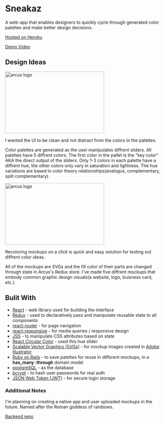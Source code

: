<h1>Sneakaz</h1>

A web-app that enables designers to quickly cycle through generated color palettes and make better design decisions.

[Hosted on Heroku](https://arcus-color-palette.herokuapp.com/PaletteCreator)

[Demo Video](https://www.youtube.com/watch?v=bGZpIQvYvWg)

## Design Ideas

<img alt="arcus logo" src="src/images/Arcus Wheel Gif.gif" width="320px" height="200px">

I wanted the UI to be clean and not distract from the colors in the palettes.

Color palettes are generated as the user manipulates diffrent sliders. All palettes have 5 diffrent colors. The first color in the pallet is the "key color" AKA the direct output of the sliders. Only 1-3 colors in each palette have a diffrent hue, the other colors only vary in saturation and lightness. The hue variations are based in color theory relationships(analogus, complementary, split complementary).

<img alt="arcus logo" src="src/images/ArcusMockupgif.gif" width="320px" height="200px">

Recoloring mockups on a click is quick and easy solution for testing out diffrent color ideas.

All of the mockups are SVGs and the fill color of their parts are changed through state in Arcus's Redux store. I've made five diffrent mockups that embody common graphic design visuals(a website, logo, buisness card, etc.).

## Bulit With

* [React](https://reactjs.org/) - web library used for building the interface
* [Redux](https://redux.js.org/) - used to declaratively pass and manipulate reusable state to all components
* [react-router](https://reacttraining.com/react-router/) - for page navigation
* [react-responsive](https://www.npmjs.com/package/react-responsive) - for media queries / responsive design
* [JSS](https://cssinjs.org/?v=v10.0.0-alpha.13) - to manipulate CSS attributes based on state
* [React Circular Color](https://www.npmjs.com/package/react-circular-color) - used this hue slider
* [Scalable Vector Graphics (SVGs)](https://en.wikipedia.org/wiki/Scalable_Vector_Graphics) - for mockup images created in [Adobe Illustrator](https://www.adobe.com/products/illustrator.html)
* [Ruby on Rails](https://rubyonrails.org/) - to save palettes for reuse in different mockups, in a **has_many :through** domain model
* [postgreSQL](https://www.postgresql.org/) - as the database
* [bcrypt](https://rubygems.org/gems/bcrypt/versions/3.1.12) - to hash user passwords for real auth
* [JSON Web Token (JWT)](https://rubygems.org/gems/jwt/versions/1.5.4) - for secure login storage

### Additional Notes

I'm planning on creating a native app and user uploaded mockups in the future.
Named after the Roman goddess of rainbows.

[Backend repo](https://github.com/EvanPavley/arcus-backend)
